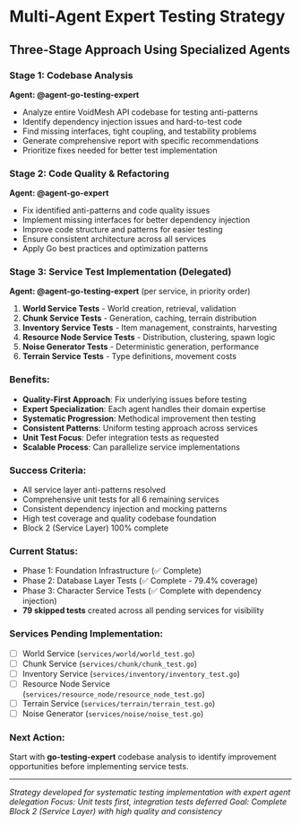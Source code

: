 # Multi-Agent Expert Testing Strategy

## Three-Stage Approach Using Specialized Agents

### Stage 1: Codebase Analysis 
**Agent: @agent-go-testing-expert**
- Analyze entire VoidMesh API codebase for testing anti-patterns
- Identify dependency injection issues and hard-to-test code
- Find missing interfaces, tight coupling, and testability problems
- Generate comprehensive report with specific recommendations
- Prioritize fixes needed for better test implementation

### Stage 2: Code Quality & Refactoring
**Agent: @agent-go-expert**
- Fix identified anti-patterns and code quality issues
- Implement missing interfaces for better dependency injection
- Improve code structure and patterns for easier testing
- Ensure consistent architecture across all services
- Apply Go best practices and optimization patterns

### Stage 3: Service Test Implementation (Delegated)
**Agent: @agent-go-testing-expert** (per service, in priority order)
1. **World Service Tests** - World creation, retrieval, validation
2. **Chunk Service Tests** - Generation, caching, terrain distribution  
3. **Inventory Service Tests** - Item management, constraints, harvesting
4. **Resource Node Service Tests** - Distribution, clustering, spawn logic
5. **Noise Generator Tests** - Deterministic generation, performance
6. **Terrain Service Tests** - Type definitions, movement costs

### Benefits:
- **Quality-First Approach**: Fix underlying issues before testing
- **Expert Specialization**: Each agent handles their domain expertise
- **Systematic Progression**: Methodical improvement then testing
- **Consistent Patterns**: Uniform testing approach across services
- **Unit Test Focus**: Defer integration tests as requested
- **Scalable Process**: Can parallelize service implementations

### Success Criteria:
- All service layer anti-patterns resolved
- Comprehensive unit tests for all 6 remaining services
- Consistent dependency injection and mocking patterns
- High test coverage and quality codebase foundation
- Block 2 (Service Layer) 100% complete

### Current Status:
- Phase 1: Foundation Infrastructure (✅ Complete)
- Phase 2: Database Layer Tests (✅ Complete - 79.4% coverage)
- Phase 3: Character Service Tests (✅ Complete with dependency injection)
- **79 skipped tests** created across all pending services for visibility

### Services Pending Implementation:
- [ ] World Service (`services/world/world_test.go`)
- [ ] Chunk Service (`services/chunk/chunk_test.go`)
- [ ] Inventory Service (`services/inventory/inventory_test.go`)
- [ ] Resource Node Service (`services/resource_node/resource_node_test.go`)
- [ ] Terrain Service (`services/terrain/terrain_test.go`)
- [ ] Noise Generator (`services/noise/noise_test.go`)

### Next Action:
Start with **go-testing-expert** codebase analysis to identify improvement opportunities before implementing service tests.

---
*Strategy developed for systematic testing implementation with expert agent delegation*
*Focus: Unit tests first, integration tests deferred*
*Goal: Complete Block 2 (Service Layer) with high quality and consistency*